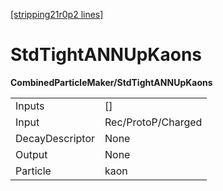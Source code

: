 [[stripping21r0p2 lines]](./stripping21r0p2-index)

# StdTightANNUpKaons

**CombinedParticleMaker/StdTightANNUpKaons**

|                 |                    |
|-----------------|--------------------|
| Inputs          | []               |
| Input           | Rec/ProtoP/Charged |
| DecayDescriptor | None               |
| Output          | None               |
| Particle        | kaon               |

